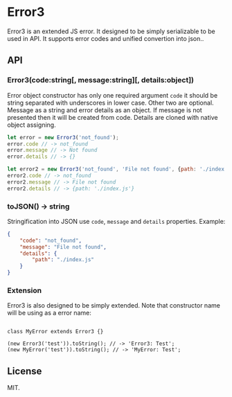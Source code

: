 # Error3

Error3 is an extended JS error. It designed to be simply serializable to be
used in API. It supports error codes and unified convertion into json..

## API

### Error3(code:string[, message:string][, details:object])

Error object constructor has only one required argument `code` it should be
string separated with underscores in lower case. Other two are optional. Message
as a string and error details as an object. If message is not presented then
it will be created from code. Details are cloned with native object assigning.

```javascript
let error = new Error3('not_found');
error.code // -> not_found
error.message // -> Not found
error.details // -> {}

let error2 = new Error3('not_found', 'File not found', {path: './index.js'});
error2.code // -> not_found
error2.message // -> File not found
error2.details // -> {path: './index.js'}
```

### toJSON() -> string

Stringification into JSON use `code`, `message` and `details` properties. Example:

```json
{
    "code": "not_found",
    "message": "File not found",
    "details": {
        "path": "./index.js"
    }
}
```

### Extension

Error3 is also designed to be simply extended. Note that constructor name will
be using as a error name:

```

class MyError extends Error3 {}

(new Error3('test')).toString(); // -> 'Error3: Test';
(new MyError('test')).toString(); // -> 'MyError: Test';

```

## License 

MIT.

